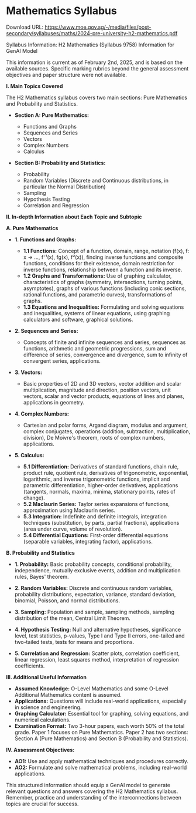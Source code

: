 # Mathematics Syllabus

Download URL: https://www.moe.gov.sg/-/media/files/post-secondary/syllabuses/maths/2024-pre-university-h2-mathematics.pdf

Syllabus Information:
H2 Mathematics (Syllabus 9758) Information for GenAI Model

This information is current as of February 2nd, 2025, and is based on the available sources.  Specific marking rubrics beyond the general assessment objectives and paper structure were not available.

**I. Main Topics Covered**

The H2 Mathematics syllabus covers two main sections: Pure Mathematics and Probability and Statistics.

* **Section A: Pure Mathematics:**
    * Functions and Graphs
    * Sequences and Series
    * Vectors
    * Complex Numbers
    * Calculus

* **Section B: Probability and Statistics:**
    * Probability
    * Random Variables (Discrete and Continuous distributions, in particular the Normal Distribution)
    * Sampling
    * Hypothesis Testing
    * Correlation and Regression

**II. In-depth Information about Each Topic and Subtopic**

**A. Pure Mathematics**

* **1. Functions and Graphs:**
    * **1.1 Functions:** Concept of a function, domain, range, notation (f(x), f: x → ..., f⁻¹(x), fg(x), f²(x)), finding inverse functions and composite functions, conditions for their existence, domain restriction for inverse functions, relationship between a function and its inverse.
    * **1.2 Graphs and Transformations:** Use of graphing calculator, characteristics of graphs (symmetry, intersections, turning points, asymptotes), graphs of various functions (including conic sections, rational functions, and parametric curves), transformations of graphs.
    * **1.3 Equations and Inequalities:** Formulating and solving equations and inequalities, systems of linear equations, using graphing calculators and software, graphical solutions.

* **2. Sequences and Series:**
    * Concepts of finite and infinite sequences and series, sequences as functions, arithmetic and geometric progressions, sum and difference of series, convergence and divergence, sum to infinity of convergent series, applications.

* **3. Vectors:**
    * Basic properties of 2D and 3D vectors, vector addition and scalar multiplication, magnitude and direction, position vectors, unit vectors, scalar and vector products, equations of lines and planes, applications in geometry.

* **4. Complex Numbers:**
    * Cartesian and polar forms, Argand diagram, modulus and argument, complex conjugates, operations (addition, subtraction, multiplication, division), De Moivre's theorem, roots of complex numbers, applications.

* **5. Calculus:**
    * **5.1 Differentiation:** Derivatives of standard functions, chain rule, product rule, quotient rule, derivatives of trigonometric, exponential, logarithmic, and inverse trigonometric functions, implicit and parametric differentiation, higher-order derivatives, applications (tangents, normals, maxima, minima, stationary points, rates of change).
    * **5.2 Maclaurin Series:** Taylor series expansions of functions, approximation using Maclaurin series.
    * **5.3 Integration:** Indefinite and definite integrals, integration techniques (substitution, by parts, partial fractions), applications (area under curve, volume of revolution).
    * **5.4 Differential Equations:** First-order differential equations (separable variables, integrating factor), applications.

**B. Probability and Statistics**

* **1. Probability:** Basic probability concepts, conditional probability, independence, mutually exclusive events, addition and multiplication rules, Bayes' theorem.

* **2. Random Variables:** Discrete and continuous random variables, probability distributions, expectation, variance, standard deviation, binomial, Poisson, and normal distributions.

* **3. Sampling:** Population and sample, sampling methods, sampling distribution of the mean, Central Limit Theorem.

* **4. Hypothesis Testing:** Null and alternative hypotheses, significance level, test statistics, p-values, Type I and Type II errors, one-tailed and two-tailed tests, tests for means and proportions.

* **5. Correlation and Regression:** Scatter plots, correlation coefficient, linear regression, least squares method, interpretation of regression coefficients.

**III. Additional Useful Information**

* **Assumed Knowledge:**  O-Level Mathematics and some O-Level Additional Mathematics content is assumed.
* **Applications:** Questions will include real-world applications, especially in science and engineering.
* **Graphing Calculator:** Essential tool for graphing, solving equations, and numerical calculations.
* **Examination Format:** Two 3-hour papers, each worth 50% of the total grade. Paper 1 focuses on Pure Mathematics.  Paper 2 has two sections: Section A (Pure Mathematics) and Section B (Probability and Statistics).

**IV. Assessment Objectives:**

* **AO1:**  Use and apply mathematical techniques and procedures correctly.
* **AO2:** Formulate and solve mathematical problems, including real-world applications.



This structured information should equip a GenAI model to generate relevant questions and answers covering the H2 Mathematics syllabus. Remember, practice and understanding of the interconnections between topics are crucial for success.
